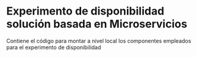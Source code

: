 # Experimento de disponibilidad solución basada en Microservicios

Contiene el código para montar a nivel local los componentes empleados para el experimento de disponibilidad
